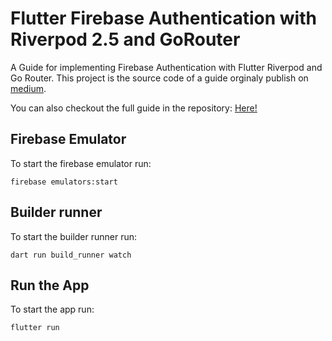# Flutter Firebase Authentication with Riverpod 2.5 and GoRouter

A Guide for implementing Firebase Authentication with Flutter Riverpod and Go Router.
This project is the source code of a guide orginaly publish on [medium](https://medium.com/@jakob.prossinger/flutter-firebase-authentication-with-riverpod-2-5-and-gorouter-0311ad23550b).

You can also checkout the full guide in the repository: [Here!](/guide/guide.md)

## Firebase Emulator
To start the firebase emulator run:
```
firebase emulators:start
```

## Builder runner
To start the builder runner run:

```
dart run build_runner watch
```


## Run the App
To start the app run:
```
flutter run
```

